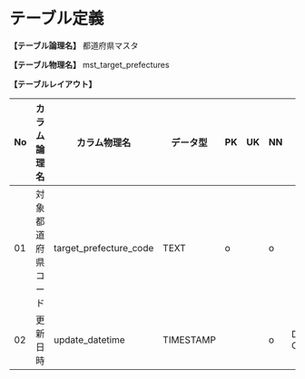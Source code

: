 # テーブル定義

**【テーブル論理名】**
都道府県マスタ

**【テーブル物理名】**
mst_target_prefectures

**【テーブルレイアウト】**

| No  | カラム論理名        | カラム物理名              | データ型  | PK  | UK  | NN  | コメント                    |
| --- | ------------------- | ------------------------  | --------- | --- | --- | --- | --------------------------- |
| 01  | 対象都道府県コード  | target_prefecture_code    | TEXT      | o   |     | o   |                             |
| 02  | 更新日時            | update_datetime           | TIMESTAMP |     |     | o   | DEFAULT CURRENT_TIMESTAMP   |
